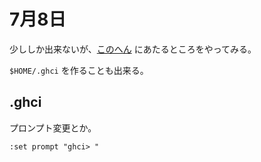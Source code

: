 # 7月8日

少ししか出来ないが、[このへん](http://learnyouahaskell.com/starting-out) にあたるところをやってみる。

`$HOME/.ghci` を作ることも出来る。

## .ghci

プロンプト変更とか。

`:set prompt "ghci> "`